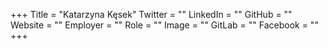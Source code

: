 +++
Title = "Katarzyna Kęsek"
Twitter = ""
LinkedIn = ""
GitHub = ""
Website = ""
Employer = ""
Role = ""
Image = ""
GitLab = ""
Facebook = ""
+++
